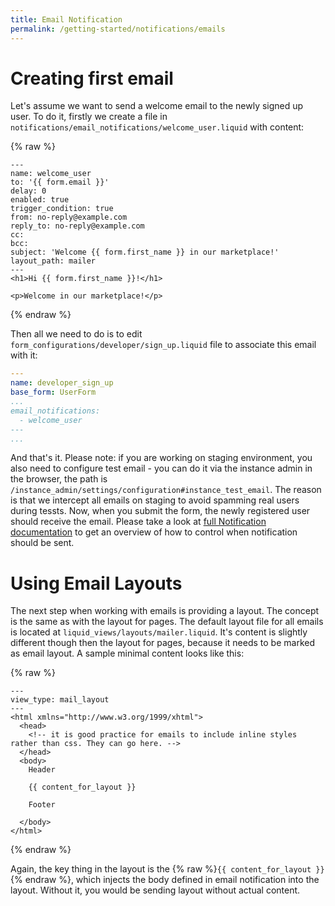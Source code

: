 ```yaml
---
title: Email Notification
permalink: /getting-started/notifications/emails
---
```


# Creating first email

Let's assume we want to send a welcome email to the newly signed up user. To do it, firstly we create a file in `notifications/email_notifications/welcome_user.liquid` with content:

{% raw %}
```liquid
---
name: welcome_user
to: '{{ form.email }}'
delay: 0
enabled: true
trigger_condition: true
from: no-reply@example.com
reply_to: no-reply@example.com
cc:
bcc:
subject: 'Welcome {{ form.first_name }} in our marketplace!'
layout_path: mailer
---
<h1>Hi {{ form.first_name }}!</h1>

<p>Welcome in our marketplace!</p>
```
{% endraw %}

Then all we need to do is to edit `form_configurations/developer/sign_up.liquid` file to associate this email with it:

```yaml
---
name: developer_sign_up
base_form: UserForm
...
email_notifications:
  - welcome_user
---
...
```

And that's it. Please note: if you are working on staging environment, you also need to configure test email - you can do it via the instance admin in the browser, the path is `/instance_admin/settings/configuration#instance_test_email`. The reason is that we intercept all emails on staging to avoid spamming real users during tessts. Now, when you submit the form, the newly registered user should receive the email. Please take a look at [full Notification documentation](/reference/notifications/general) to get an overview of how to control when notification should be sent.

# Using Email Layouts

The next step when working with emails is providing a layout. The concept is the same as with the layout for pages. The default layout file for all emails is located at `liquid_views/layouts/mailer.liquid`. It's content is slightly different though then the layout for pages, because it needs to be marked as email layout. A sample minimal content looks like this:

{% raw %}
```liquid
---
view_type: mail_layout
---
<html xmlns="http://www.w3.org/1999/xhtml">
  <head>
    <!-- it is good practice for emails to include inline styles rather than css. They can go here. -->
  </head>
  <body>
    Header

    {{ content_for_layout }}

    Footer

  </body>
</html>
```
{% endraw %}

Again, the key thing in the layout is the {% raw %}`{{ content_for_layout }}`{% endraw %}, which injects the body defined in email notification into the layout. Without it, you would be sending layout without actual content.
